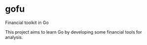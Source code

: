 # gofu
Financial toolkit in Go

This project aims to learn Go by developing some financial tools for analysis.


